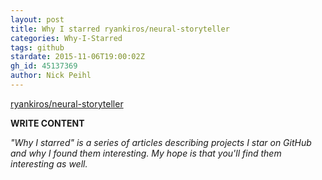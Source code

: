 ```yaml
---
layout: post
title: Why I starred ryankiros/neural-storyteller
categories: Why-I-Starred
tags: github
stardate: 2015-11-06T19:00:02Z
gh_id: 45137369
author: Nick Peihl
---
```


[ryankiros/neural-storyteller](https://github.com/ryankiros/neural-storyteller)

**WRITE CONTENT**

*"Why I starred" is a series of articles describing projects I star on GitHub and why I found them interesting. My hope is that you'll find them interesting as well.*

